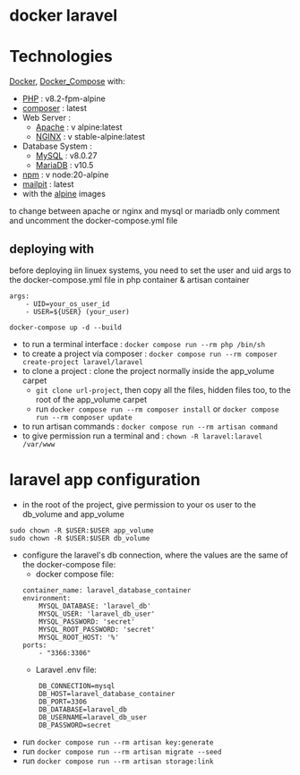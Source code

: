 # docker laravel 


# Technologies

[Docker], [Docker_Compose] with: 
- [PHP] : v8.2-fpm-alpine
- [composer] : latest
- Web Server :
    - [Apache] : v alpine:latest
    - [NGINX] : v stable-alpine:latest
- Database System :
    - [MySQL] : v8.0.27
    - [MariaDB] : v10.5
- [npm] : v node:20-alpine
- [mailpit] : latest 
- with the [alpine] images

to change between apache or nginx and mysql or mariadb only comment and uncomment the docker-compose.yml file

## deploying with

before deploying iin linuex systems, you need to set the user and uid args to the docker-compose.yml file in php container & artisan container

```
args:
    - UID=your_os_user_id
    - USER=${USER} (your_user)

```

```
docker-compose up -d --build
```

- to run a terminal interface :  `docker compose run --rm php /bin/sh`
- to create a project vía composer : `docker compose run --rm composer create-project laravel/laravel`
- to clone a project : clone the project normally inside the app_volume carpet 
    - `git clone url-project`, then copy all the files, hidden files too, to the root of the app_volume carpet
    - run `docker compose run --rm composer install` or `docker compose run --rm composer update`
- to run artisan commands : `docker compose run --rm artisan command`
- to give permission run a terminal and : `chown -R laravel:laravel /var/www`


# laravel app configuration

- in the root of the project, give permission to your os user to the db_volume and app_volume
```
sudo chown -R $USER:$USER app_volume
sudo chown -R $USER:$USER db_volume
```

- configure the laravel's db connection, where the values are the same of the docker-compose file:
    - docker compose file: 
    ```
    container_name: laravel_database_container
    environment:
        MYSQL_DATABASE: 'laravel_db'
        MYSQL_USER: 'laravel_db_user'
        MYSQL_PASSWORD: 'secret'
        MYSQL_ROOT_PASSWORD: 'secret'
        MYSQL_ROOT_HOST: '%'
    ports: 
        - "3366:3306"
    ```
    - Laravel .env file:
    ```
        DB_CONNECTION=mysql
        DB_HOST=laravel_database_container
        DB_PORT=3306
        DB_DATABASE=laravel_db
        DB_USERNAME=laravel_db_user
        DB_PASSWORD=secret
    ```
- run `docker compose run --rm artisan key:generate`
- run `docker compose run --rm artisan migrate --seed`
- run `docker compose run --rm artisan storage:link`


[Docker]:<https://docs.docker.com/>
[Docker_Compose]:<https://docs.docker.com/compose/>
[Apache]:<https://httpd.apache.org/>
[NGINX]:<https://nginx.org/en/docs/>
[MySQL]:<https://dev.mysql.com/doc/>
[MariaDB]:<https://mariadb.org/>
[PHP]:<https://www.php.net/manual/es/intro-whatis.php>
[composer]:<https://getcomposer.org/>
[npm]:<https://docs.npmjs.com/>
[mailpit]:<https://github.com/axllent/mailpit>
[alpine]:<https://www.alpinelinux.org/>